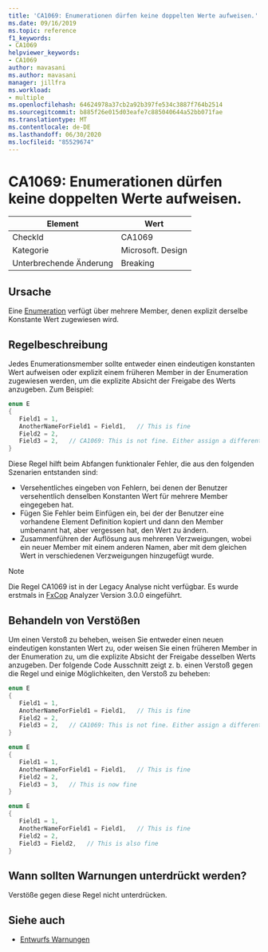 ```yaml
---
title: 'CA1069: Enumerationen dürfen keine doppelten Werte aufweisen.'
ms.date: 09/16/2019
ms.topic: reference
f1_keywords:
- CA1069
helpviewer_keywords:
- CA1069
author: mavasani
ms.author: mavasani
manager: jillfra
ms.workload:
- multiple
ms.openlocfilehash: 64624978a37cb2a92b397fe534c3887f764b2514
ms.sourcegitcommit: b885f26e015d03eafe7c885040644a52bb071fae
ms.translationtype: MT
ms.contentlocale: de-DE
ms.lasthandoff: 06/30/2020
ms.locfileid: "85529674"
---
```

# <a name="ca1069-enums-should-not-have-duplicate-values"></a>CA1069: Enumerationen dürfen keine doppelten Werte aufweisen.

|Element|Wert|
|-|-|
|CheckId|CA1069|
|Kategorie|Microsoft. Design|
|Unterbrechende Änderung|Breaking|

## <a name="cause"></a>Ursache

Eine [Enumeration](/dotnet/csharp/language-reference/builtin-types/enum) verfügt über mehrere Member, denen explizit derselbe Konstante Wert zugewiesen wird.

## <a name="rule-description"></a>Regelbeschreibung

Jedes Enumerationsmember sollte entweder einen eindeutigen konstanten Wert aufweisen oder explizit einem früheren Member in der Enumeration zugewiesen werden, um die explizite Absicht der Freigabe des Werts anzugeben. Zum Beispiel:

```csharp
enum E
{
   Field1 = 1,
   AnotherNameForField1 = Field1,   // This is fine
   Field2 = 2,
   Field3 = 2,   // CA1069: This is not fine. Either assign a different constant value or 'Field2' to indicate explicit intent of sharing value.
}
```

Diese Regel hilft beim Abfangen funktionaler Fehler, die aus den folgenden Szenarien entstanden sind:
- Versehentliches eingeben von Fehlern, bei denen der Benutzer versehentlich denselben Konstanten Wert für mehrere Member eingegeben hat.
- Fügen Sie Fehler beim Einfügen ein, bei der der Benutzer eine vorhandene Element Definition kopiert und dann den Member umbenannt hat, aber vergessen hat, den Wert zu ändern.
- Zusammenführen der Auflösung aus mehreren Verzweigungen, wobei ein neuer Member mit einem anderen Namen, aber mit dem gleichen Wert in verschiedenen Verzweigungen hinzugefügt wurde.

> [!NOTE]
> Die Regel CA1069 ist in der Legacy Analyse nicht verfügbar. Es wurde erstmals in [FxCop](https://www.nuget.org/packages/Microsoft.CodeAnalysis.FxCopAnalyzers) Analyzer Version 3.0.0 eingeführt.

## <a name="how-to-fix-violations"></a>Behandeln von Verstößen

Um einen Verstoß zu beheben, weisen Sie entweder einen neuen eindeutigen konstanten Wert zu, oder weisen Sie einen früheren Member in der Enumeration zu, um die explizite Absicht der Freigabe desselben Werts anzugeben. Der folgende Code Ausschnitt zeigt z. b. einen Verstoß gegen die Regel und einige Möglichkeiten, den Verstoß zu beheben:

```csharp
enum E
{
   Field1 = 1,
   AnotherNameForField1 = Field1,   // This is fine
   Field2 = 2,
   Field3 = 2,   // CA1069: This is not fine. Either assign a different constant value or 'Field2' to indicate explicit intent of sharing value.
}
```

```csharp
enum E
{
   Field1 = 1,
   AnotherNameForField1 = Field1,   // This is fine
   Field2 = 2,
   Field3 = 3,   // This is now fine
}
```

```csharp
enum E
{
   Field1 = 1,
   AnotherNameForField1 = Field1,   // This is fine
   Field2 = 2,
   Field3 = Field2,   // This is also fine
}
```

## <a name="when-to-suppress-warnings"></a>Wann sollten Warnungen unterdrückt werden?

Verstöße gegen diese Regel nicht unterdrücken.

## <a name="see-also"></a>Siehe auch

- [Entwurfs Warnungen](design-warnings.md)
